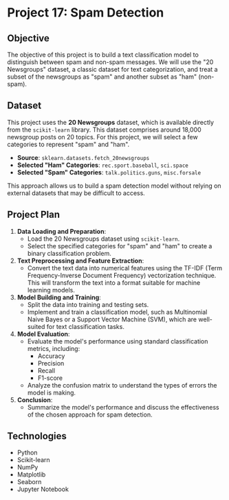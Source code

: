 # Project 17: Spam Detection

## Objective
The objective of this project is to build a text classification model to distinguish between spam and non-spam messages. We will use the "20 Newsgroups" dataset, a classic dataset for text categorization, and treat a subset of the newsgroups as "spam" and another subset as "ham" (non-spam).

## Dataset
This project uses the **20 Newsgroups** dataset, which is available directly from the `scikit-learn` library. This dataset comprises around 18,000 newsgroup posts on 20 topics. For this project, we will select a few categories to represent "spam" and "ham".

- **Source**: `sklearn.datasets.fetch_20newsgroups`
- **Selected "Ham" Categories**: `rec.sport.baseball`, `sci.space`
- **Selected "Spam" Categories**: `talk.politics.guns`, `misc.forsale`

This approach allows us to build a spam detection model without relying on external datasets that may be difficult to access.

## Project Plan
1.  **Data Loading and Preparation**:
    -   Load the 20 Newsgroups dataset using `scikit-learn`.
    -   Select the specified categories for "spam" and "ham" to create a binary classification problem.
2.  **Text Preprocessing and Feature Extraction**:
    -   Convert the text data into numerical features using the TF-IDF (Term Frequency-Inverse Document Frequency) vectorization technique. This will transform the text into a format suitable for machine learning models.
3.  **Model Building and Training**:
    -   Split the data into training and testing sets.
    -   Implement and train a classification model, such as Multinomial Naive Bayes or a Support Vector Machine (SVM), which are well-suited for text classification tasks.
4.  **Model Evaluation**:
    -   Evaluate the model's performance using standard classification metrics, including:
        -   Accuracy
        -   Precision
        -   Recall
        -   F1-score
    -   Analyze the confusion matrix to understand the types of errors the model is making.
5.  **Conclusion**:
    -   Summarize the model's performance and discuss the effectiveness of the chosen approach for spam detection.

## Technologies
- Python
- Scikit-learn
- NumPy
- Matplotlib
- Seaborn
- Jupyter Notebook

